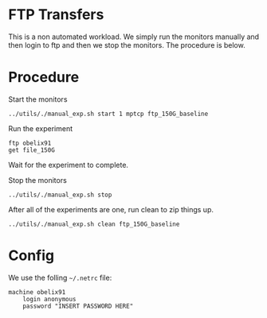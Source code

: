 # FTP Transfers


This is a non automated workload. We simply run the monitors manually and then login to ftp and then we stop the monitors. The procedure is below.



# Procedure

Start the monitors
```
../utils/./manual_exp.sh start 1 mptcp ftp_150G_baseline
```

Run the experiment
```
ftp obelix91
get file_150G

```

Wait for the experiment to complete.

Stop the monitors
```
../utils/./manual_exp.sh stop
```


After all of the experiments are one, run clean to zip things up.
```
../utils/./manual_exp.sh clean ftp_150G_baseline
```


# Config

We use the folling `~/.netrc` file:
```
machine obelix91
	login anonymous
	password "INSERT PASSWORD HERE"
```
```
